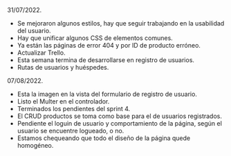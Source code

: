 31/07/2022.
- Se mejoraron algunos estilos, hay que seguir trabajando en la usabilidad del usuario. 
- Hay que unificar algunos CSS de elementos comunes.
- Ya están las páginas de error 404 y por ID de producto erróneo.
- Actualizar Trello.
- Esta semana termina de desarrollarse en registro de usuarios.
- Rutas de usuarios y huéspedes.

07/08/2022.
- Esta la imagen en la vista del formulario de registro de usuario.
- Listo el Multer en el controlador.
- Terminados los pendientes del sprint 4.
- El CRUD productos se toma como base para el de usuarios registrados.
- Pendiente el loguin de usuario y comportamiento de la página, según el usuario se encuentre logueado, o no.
- Estamos chequeando que todo el diseño de la página quede homogéneo.